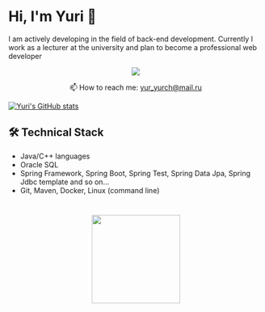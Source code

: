 # Hi, I'm Yuri 👋
I am actively developing in the field of back-end development. Currently I work as a lecturer at the university and plan to become a professional web developer

<p align='center'>
   <a href="https://t.me/Achitheus">
       <img src="https://img.shields.io/badge/Telegram-2CA5E0?style=for-the-badge&logo=telegram&logoColor=white"/>
   </a>
</p>
<p align='center'>
   📫 How to reach me: <a href='mailto:yur_yurch@mail.ru'>yur_yurch@mail.ru</a>
</p>


[![Yuri's GitHub stats](https://github-readme-stats.vercel.app/api?username=Achitheus&show_icons=true&include_all_commits=true&count_private=true)](https://github.com/anuraghazra/github-readme-stats)


## 🛠 Technical Stack
*   Java/C++ languages
*   Oracle SQL
*   Spring Framework, Spring Boot, Spring Test, Spring Data Jpa, Spring Jdbc template and so on...
*   Git, Maven, Docker, Linux (command line)

<div align="center" style="margin: 40px 0">
   <a href="https://github.com/Achitheus/github-profile-views-counter">
       <img width="175px" src="https://komarev.com/ghpvc/?username=Achitheus&color=DE002D">
   </a>
</div>
